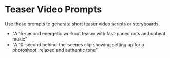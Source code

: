 # Teaser Video Prompts

Use these prompts to generate short teaser video scripts or storyboards.

- "A 15-second energetic workout teaser with fast-paced cuts and upbeat music"
- "A 10-second behind-the-scenes clip showing setting up for a photoshoot, relaxed and authentic tone"
